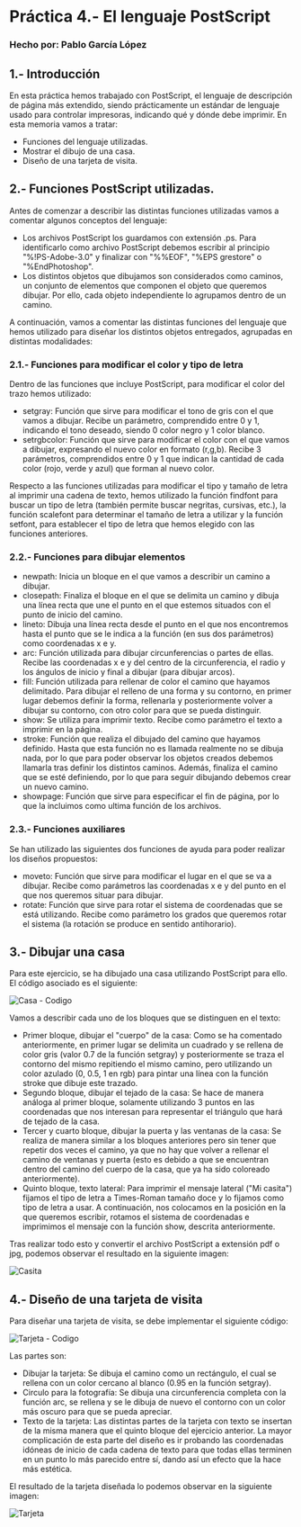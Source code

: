 # Práctica 4.- El lenguaje PostScript
### Hecho por: Pablo García López

## 1.- Introducción
En esta práctica hemos trabajado con PostScript, el lenguaje de descripción de página más extendido, siendo prácticamente un estándar de lenguaje usado para controlar impresoras, indicando qué y dónde debe imprimir. En esta memoria vamos a tratar:
- Funciones del lenguaje utilizadas.
- Mostrar el dibujo de una casa.
- Diseño de una tarjeta de visita.

## 2.- Funciones PostScript utilizadas.
Antes de comenzar a describir las distintas funciones utilizadas vamos a comentar algunos conceptos del lenguaje:
- Los archivos PostScript los guardamos con extensión .ps. Para identificarlo como archivo PostScript debemos escribir al principio "%!PS-Adobe-3.0" y finalizar con "%%EOF", "%EPS grestore" o "%EndPhotoshop".
- Los distintos objetos que dibujamos son considerados como caminos, un conjunto de elementos que componen el objeto que queremos dibujar. Por ello, cada objeto independiente lo agrupamos dentro de un camino.

A continuación, vamos a comentar las distintas funciones del lenguaje que hemos utilizado para diseñar los distintos objetos entregados, agrupadas en distintas modalidades:

### 2.1.- Funciones para modificar el color y tipo de letra
Dentro de las funciones que incluye PostScript, para modificar el color del trazo hemos utilizado:
- setgray: Función que sirve para modificar el tono de gris con el que vamos a dibujar. Recibe un parámetro, comprendido entre 0 y 1, indicando el tono deseado, siendo 0 color negro y 1 color blanco.
- setrgbcolor: Función que sirve para modificar el color con el que vamos a dibujar, expresando el nuevo color en formato (r,g,b). Recibe 3 parámetros, comprendidos entre 0 y 1 que indican la cantidad de cada color (rojo, verde y azul) que forman al nuevo color.

Respecto a las funciones utilizadas para modificar el tipo y tamaño de letra al imprimir una cadena de texto, hemos utilizado la función findfont para buscar un tipo de letra (también permite buscar negritas, cursivas, etc.), la función scalefont para determinar el tamaño de letra a utilizar y la función setfont, para establecer el tipo de letra que hemos elegido con las funciones anteriores.

### 2.2.- Funciones para dibujar elementos
- newpath: Inicia un bloque en el que vamos a describir un camino a dibujar.
- closepath: Finaliza el bloque en el que se delimita un camino y dibuja una línea recta que une el punto en el que estemos situados con el punto de inicio del camino.
- lineto: Dibuja una línea recta desde el punto en el que nos encontremos hasta el punto que se le indica a la función (en sus dos parámetros) como coordenadas x e y.
- arc: Función utilizada para dibujar circunferencias o partes de ellas. Recibe las coordenadas x e y del centro de la circunferencia, el radio y los ángulos de inicio y final a dibujar (para dibujar arcos).
- fill: Función utilizada para rellenar de color el camino que hayamos delimitado. Para dibujar el relleno de una forma y su contorno, en primer lugar debemos definir la forma, rellenarla y posteriormente volver a dibujar su contorno, con otro color para que se pueda distinguir. 
- show: Se utiliza para imprimir texto. Recibe como parámetro el texto a imprimir en la página.
- stroke: Función que realiza el dibujado del camino que hayamos definido. Hasta que esta función no es llamada realmente no se dibuja nada, por lo que para poder observar los objetos creados debemos llamarla tras definir los distintos caminos. Además, finaliza el camino que se esté definiendo, por lo que para seguir dibujando debemos crear un nuevo camino.
- showpage: Función que sirve para especificar el fin de página, por lo que la incluimos como ultima función de los archivos.

### 2.3.- Funciones auxiliares
Se han utilizado las siguientes dos funciones de ayuda para poder realizar los diseños propuestos:
- moveto: Función que sirve para modificar el lugar en el que se va a dibujar. Recibe como parámetros las coordenadas x e y del punto en el que nos queremos situar para dibujar.
- rotate: Función que sirve para rotar el sistema de coordenadas que se está utilizando. Recibe como parámetro los grados que queremos rotar el sistema (la rotación se produce en sentido antihorario). 

## 3.- Dibujar una casa
Para este ejercicio, se ha dibujado una casa utilizando PostScript para ello. El código asociado es el siguiente:

![Casa - Codigo](https://user-images.githubusercontent.com/56371721/118055334-33263c00-b388-11eb-86e0-c71a55e37e98.jpg)

Vamos a describir cada uno de los bloques que se distinguen en el texto:
- Primer bloque, dibujar el "cuerpo" de la casa: Como se ha comentado anteriormente, en primer lugar se delimita un cuadrado y se rellena de color gris (valor 0.7 de la función setgray) y posteriormente se traza el contorno del mismo repitiendo el mismo camino, pero utilizando un color azulado (0, 0.5, 1 en rgb) para pintar una línea con la función stroke que dibuje este trazado.
- Segundo bloque, dibujar el tejado de la casa: Se hace de manera análoga al primer bloque, solamente utilizando 3 puntos en las coordenadas que nos interesan para representar el triángulo que hará de tejado de la casa.
- Tercer y cuarto bloque, dibujar la puerta y las ventanas de la casa: Se realiza de manera similar a los bloques anteriores pero sin tener que repetir dos veces el camino, ya que no hay que volver a rellenar el camino de ventanas y puerta (esto es debido a que se encuentran dentro del camino del cuerpo de la casa, que ya ha sido coloreado anteriormente).
- Quinto bloque, texto lateral: Para imprimir el mensaje lateral ("Mi casita") fijamos el tipo de letra a Times-Roman tamaño doce y lo fijamos como tipo de letra a usar. A continuación, nos colocamos en la posición en la que queremos escribir, rotamos el sistema de coordenadas e imprimimos el mensaje con la función show, descrita anteriormente.

Tras realizar todo esto y convertir el archivo PostScript a extensión pdf o jpg, podemos observar el resultado en la siguiente imagen:

![Casita](https://user-images.githubusercontent.com/56371721/118055380-4802cf80-b388-11eb-83a9-00e562d4996b.png)

## 4.- Diseño de una tarjeta de visita
Para diseñar una tarjeta de visita, se debe implementar el siguiente código:

![Tarjeta - Codigo](https://user-images.githubusercontent.com/56371721/118055305-27d31080-b388-11eb-88ab-dfe807703422.jpg)

Las partes son:
- Dibujar la tarjeta: Se dibuja el camino como un rectángulo, el cual se rellena con un color cercano al blanco (0.95 en la función setgray).
- Circulo para la fotografía: Se dibuja una circunferencia completa con la función arc, se rellena y se le dibuja de nuevo el contorno con un color más oscuro para que se pueda apreciar.
- Texto de la tarjeta: Las distintas partes de la tarjeta con texto se insertan de la misma manera que el quinto bloque del ejercicio anterior. La mayor complicación de esta parte del diseño es ir probando las coordenadas idóneas de inicio de cada cadena de texto para que todas ellas terminen en un punto lo más parecido entre sí, dando así un efecto que la hace más estética.

El resultado de la tarjeta diseñada lo podemos observar en la siguiente imagen:

![Tarjeta](https://user-images.githubusercontent.com/56371721/118055326-2d305b00-b388-11eb-8129-5cf38b5f2434.png)
